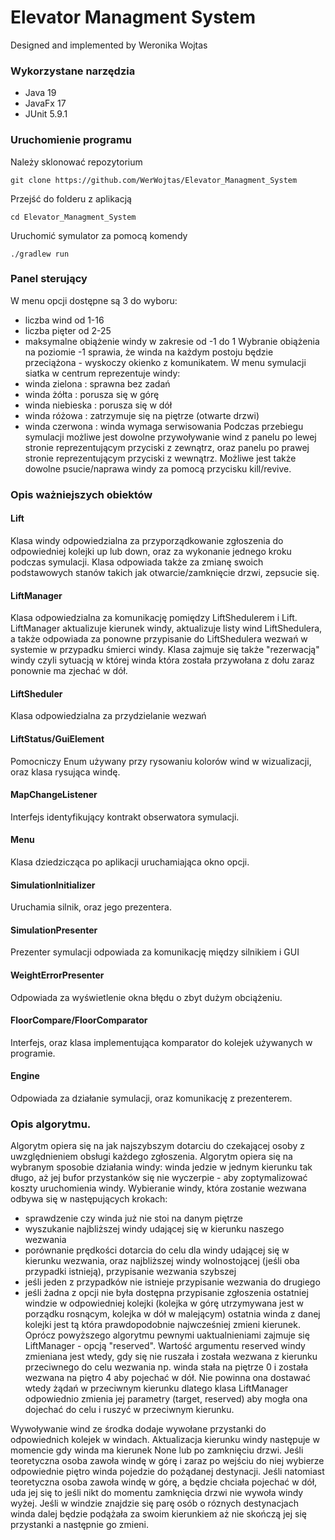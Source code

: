 # Elevator Managment System
Designed and implemented by Weronika Wojtas
### Wykorzystane narzędzia
- Java 19
- JavaFx 17
- JUnit 5.9.1
### Uruchomienie programu
Należy sklonować repozytorium
```
git clone https://github.com/WerWojtas/Elevator_Managment_System
```
Przejść do folderu z aplikacją
```
cd Elevator_Managment_System
```
Uruchomić symulator za pomocą komendy
```
./gradlew run
```
### Panel sterujący
W menu opcji dostępne są 3 do wyboru: 
- liczba wind od 1-16
- liczba pięter od 2-25
- maksymalne obiążenie windy w zakresie od -1 do 1
  Wybranie obiążenia na poziomie -1 sprawia, że winda na każdym postoju będzie przeciążona - wyskoczy okienko z komunikatem.
W menu symulacji siatka w centrum reprezentuje windy:
- winda zielona : sprawna bez zadań
- winda żółta : porusza się w górę
- winda niebieska : porusza się w dół
- winda różowa : zatrzymuje się na piętrze (otwarte drzwi)
- winda czerwona : winda wymaga serwisowania
Podczas przebiegu symulacji możliwe jest dowolne przywoływanie wind z panelu po lewej stronie reprezentującym przyciski z zewnątrz, oraz panelu po prawej stronie
reprezentującym przyciski z wewnątrz. Możliwe jest także dowolne psucie/naprawa windy za pomocą przycisku kill/revive.

### Opis ważniejszych obiektów
#### Lift
Klasa windy odpowiedzialna za przyporządkowanie zgłoszenia do odpowiedniej kolejki up lub down, oraz za wykonanie jednego kroku podczas symulacji. Klasa odpowiada także za
zmianę swoich podstawowych stanów takich jak otwarcie/zamknięcie drzwi, zepsucie się.
#### LiftManager
Klasa odpowiedzialna za komunikację pomiędzy LiftShedulerem i Lift. LiftManager aktualizuje kierunek windy, aktualizuje listy wind LiftShedulera, a także odpowiada za ponowne przypisanie
do LiftShedulera wezwań w systemie w przypadku śmierci windy. Klasa zajmuje się także "rezerwacją" windy czyli sytuacją w której winda która została przywołana z dołu zaraz ponownie ma
zjechać w dół.
#### LiftSheduler
Klasa odpowiedzialna za przydzielanie wezwań
#### LiftStatus/GuiElement
Pomocniczy Enum używany przy rysowaniu kolorów wind w wizualizacji, oraz klasa rysująca windę.
#### MapChangeListener
Interfejs identyfikujący kontrakt obserwatora symulacji.
#### Menu
Klasa dziedzicząca po aplikacji uruchamiająca okno opcji.
#### SimulationInitializer
Uruchamia silnik, oraz jego prezentera.
#### SimulationPresenter
Prezenter symulacji odpowiada za komunikację między silnikiem i GUI
#### WeightErrorPresenter
Odpowiada za wyświetlenie okna błędu o zbyt dużym obciążeniu.
#### FloorCompare/FloorComparator
Interfejs, oraz klasa implementująca komparator do kolejek używanych w programie.
#### Engine
Odpowiada za działanie symulacji, oraz komunikację z prezenterem.

### Opis algorytmu.
Algorytm opiera się na jak najszybszym dotarciu do czekającej osoby z uwzględnieniem obsługi każdego zgłoszenia. Algorytm opiera się na wybranym sposobie działania windy: winda jedzie w jednym kierunku tak długo, aż jej bufor przystanków się nie wyczerpie - aby zoptymalizować koszty uruchomienia windy. Wybieranie windy, która zostanie wezwana odbywa się w następujących krokach:
- sprawdzenie czy winda już nie stoi na danym piętrze 
- wyszukanie najbliższej windy udającej się w kierunku naszego wezwania
- porównanie prędkości dotarcia do celu dla windy udającej się w kierunku wezwania, oraz najbliższej windy wolnostojącej (jeśli oba przypadki istnieją), przypisanie wezwania szybszej
- jeśli jeden z przypadków nie istnieje przypisanie wezwania do drugiego
- jeśli żadna z opcji nie była dostępna przypisanie zgłoszenia ostatniej windzie w odpowiedniej kolejki (kolejka w górę utrzymywana jest w porządku rosnącym, kolejka w dół w malejącym) ostatnia winda z danej kolejki jest tą która prawdopodobnie najwcześniej zmieni kierunek.
Oprócz powyższego algorytmu pewnymi uaktualnieniami zajmuje się LiftManager - opcją "reserved".
Wartość argumentu reserved windy zmieniana jest wtedy, gdy się nie ruszała i została wezwana z kierunku przeciwnego do celu wezwania np. winda stała na piętrze 0 i została wezwana na piętro 4 aby pojechać w dół. Nie powinna ona dostawać wtedy żądań w przeciwnym kierunku dlatego klasa LiftManager odpowiednio zmienia jej parametry (target, reserved) aby mogła ona dojechać do celu i ruszyć w przeciwnym kierunku.

Wywoływanie wind ze środka dodaje wywołane przystanki do odpowiednich kolejek w windach. Aktualizacja kierunku windy następuje w momencie gdy winda ma kierunek None lub po zamknięciu drzwi. Jeśli teoretyczna osoba zawoła windę w górę i zaraz po wejściu do niej wybierze odpowiednie piętro winda pojedzie do pożądanej destynacji. Jeśli natomiast teoretyczna osoba zawoła windę w górę, a będzie chciała pojechać w dół, uda jej się to jeśli nikt do momentu zamknięcia drzwi nie wywoła windy wyżej. Jeśli w windzie znajdzie się parę osób o róznych destynacjach winda dalej będzie podążała za swoim kierunkiem aż nie skończą jej się przystanki a następnie go zmieni.
